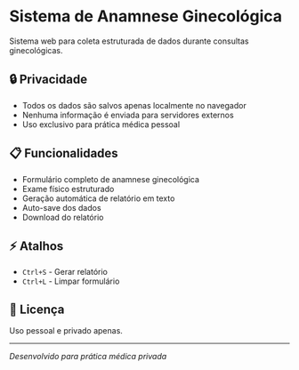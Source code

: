 # Sistema de Anamnese Ginecológica

Sistema web para coleta estruturada de dados durante consultas ginecológicas.

## 🔒 Privacidade

- Todos os dados são salvos apenas localmente no navegador
- Nenhuma informação é enviada para servidores externos
- Uso exclusivo para prática médica pessoal

## 📋 Funcionalidades

- Formulário completo de anamnese ginecológica
- Exame físico estruturado
- Geração automática de relatório em texto
- Auto-save dos dados
- Download do relatório

## ⚡ Atalhos

- `Ctrl+S` - Gerar relatório
- `Ctrl+L` - Limpar formulário

## 📝 Licença

Uso pessoal e privado apenas.

---
*Desenvolvido para prática médica privada*
